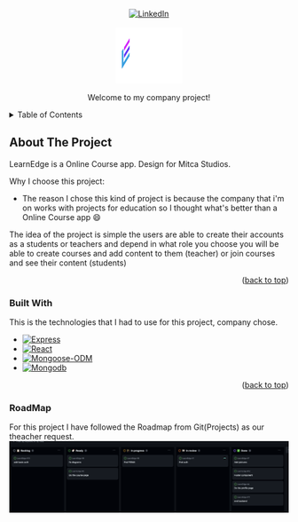 <a name="readme-top"></a>

<div align="center">
  <a href="https://linkedin.com/in/josemiguelbravomendez">
    <img src="https://img.shields.io/badge/-LinkedIn-black.svg?style=for-the-badge&logo=linkedin&colorB=555" alt="LinkedIn">
  </a>
</div>

<!-- Logo -->
<br />
<div align="center">
  <img src="frontend/public/assets/img/logo.png" alt="Logo" width="120" height="100">
  <p align="center">
    Welcome to my company project!
  </p>
</div>

<!-- TABLE OF CONTENTS -->
<details>
  <summary>Table of Contents</summary>
  <ol>
    <li>
      <a href="#about-the-project">About The Project</a>
      <ul>
        <li><a href="#built-with">Built With</a></li>
      </ul>
    </li>
    <li><a href="#roadmap">RoadMap</a></li>
    <li><a href="#usage">Usage</a></li>
    <li><a href="#contributing">Contributing</a></li>
    <li><a href="#license">License</a></li>
    <li><a href="#contact">Contact</a></li>
    <li><a href="#acknowledgments">Acknowledgments</a></li>
  </ol>
</details>

  <!-- ABOUT THE PROJECT -->
  ## About The Project

  LearnEdge is a Online Course app.
  Design for Mitca Studios.

  Why I choose this project:
  * The reason I chose this kind of project is because the company that i'm on works with projects for education so I thought what's better than a Online Course app :smile:

  The idea of the project is simple the users are able to create their accounts as a students or teachers and depend in what role you choose you will be able to create courses and add content to them (teacher) or join courses and see their content (students) 

  <p align="right">(<a href="#readme-top">back to top</a>)</p>

  ### Built With

  This is the technologies that I had to use for this project, company chose.

  * [![Express][Express.js]][Express-url]
  * [![React][React.js]][React-url]
  * [![Mongoose-ODM][Mongoose-ODM]][Mongoose-url]
  * [![Mongodb][Mongodb]][Mongodb-url]


  <p align="right">(<a href="#readme-top">back to top</a>)</p>

  ### RoadMap

  For this project I have followed the Roadmap from Git(Projects) as our theacher request.
  <img src="backend/public/img/Roadmap.png">


  [Express.js]: https://img.shields.io/badge/express.js-000000?style=for-the-badge&logo=express&logoColor=white
  [Express-url]: https://expressjs.com/
  [React.js]: https://img.shields.io/badge/React-20232A?style=for-the-badge&logo=react&logoColor=61DAFB
  [React-url]: https://reactjs.org/
  [Mongoose-ODM]: https://img.shields.io/badge/mongoose-FFA500?style=for-the-badge&logo=mongoose&logoColor=white
  [Mongoose-url]: https://mongoosejs.com/
  [Mongodb]: https://img.shields.io/badge/mongodb-47A248?style=for-the-badge&logo=mongodb&logoColor=white
  [Mongodb-url]: https://www.mongodb.com/